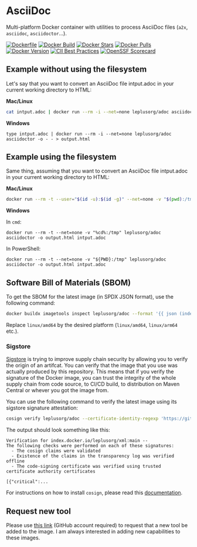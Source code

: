 # AsciiDoc

Multi-platform Docker container with utilities to process AsciiDoc files (`a2x`, `asciidoc`, `asciidoctor`...).

[![Dockerfile](https://img.shields.io/badge/GitHub-Dockerfile-blue)](adoc/Dockerfile)
[![Docker Build](https://github.com/leplusorg/docker-adoc/workflows/Docker/badge.svg)](https://github.com/leplusorg/docker-adoc/actions?query=workflow:"Docker")
[![Docker Stars](https://img.shields.io/docker/stars/leplusorg/adoc)](https://hub.docker.com/r/leplusorg/adoc)
[![Docker Pulls](https://img.shields.io/docker/pulls/leplusorg/adoc)](https://hub.docker.com/r/leplusorg/adoc)
[![Docker Version](https://img.shields.io/docker/v/leplusorg/adoc?sort=semver)](https://hub.docker.com/r/leplusorg/adoc)
[![CII Best Practices](https://bestpractices.coreinfrastructure.org/projects/10081/badge)](https://bestpractices.coreinfrastructure.org/projects/10081)
[![OpenSSF Scorecard](https://api.securityscorecards.dev/projects/github.com/leplusorg/docker-adoc/badge)](https://securityscorecards.dev/viewer/?uri=github.com/leplusorg/docker-adoc)

## Example without using the filesystem

Let's say that you want to convert an AsciiDoc file intput.adoc in your current working directory to HTML:

**Mac/Linux**

```bash
cat intput.adoc | docker run --rm -i --net=none leplusorg/adoc asciidoctor -o - - > output.html
```

**Windows**

```batch
type intput.adoc | docker run --rm -i --net=none leplusorg/adoc asciidoctor -o - - > output.html
```

## Example using the filesystem

Same thing, assuming that you want to convert an AsciiDoc file intput.adoc in your current working directory to HTML:

**Mac/Linux**

```bash
docker run --rm -t --user="$(id -u):$(id -g)" --net=none -v "$(pwd):/tmp" leplusorg/adoc asciidoctor -o output.html intput.adoc
```

**Windows**

In `cmd`:

```batch
docker run --rm -t --net=none -v "%cd%:/tmp" leplusorg/adoc asciidoctor -o output.html intput.adoc
```

In PowerShell:

```pwsh
docker run --rm -t --net=none -v "${PWD}:/tmp" leplusorg/adoc asciidoctor -o output.html intput.adoc
```

## Software Bill of Materials (SBOM)

To get the SBOM for the latest image (in SPDX JSON format), use the
following command:

```bash
docker buildx imagetools inspect leplusorg/adoc --format '{{ json (index .SBOM "linux/amd64").SPDX }}'
```

Replace `linux/amd64` by the desired platform (`linux/amd64`, `linux/arm64` etc.).

### Sigstore

[Sigstore](https://docs.sigstore.dev) is trying to improve supply
chain security by allowing you to verify the origin of an
artifcat. You can verify that the image that you use was actually
produced by this repository. This means that if you verify the
signature of the Docker image, you can trust the integrity of the
whole supply chain from code source, to CI/CD build, to distribution
on Maven Central or whever you got the image from.

You can use the following command to verify the latest image using its
sigstore signature attestation:

```bash
cosign verify leplusorg/adoc --certificate-identity-regexp 'https://github\.com/leplusorg/docker-adoc/\.github/workflows/.+' --certificate-oidc-issuer 'https://token.actions.githubusercontent.com'
```

The output should look something like this:

```text
Verification for index.docker.io/leplusorg/xml:main --
The following checks were performed on each of these signatures:
  - The cosign claims were validated
  - Existence of the claims in the transparency log was verified offline
  - The code-signing certificate was verified using trusted certificate authority certificates

[{"critical":...
```

For instructions on how to install `cosign`, please read this [documentation](https://docs.sigstore.dev/cosign/system_config/installation/).

## Request new tool

Please use [this link](https://github.com/leplusorg/docker-adoc/issues/new?assignees=thomasleplus&labels=enhancement&template=feature_request.md&title=%5BFEAT%5D) (GitHub account required) to request that a new tool be added to the image. I am always interested in adding new capabilities to these images.
